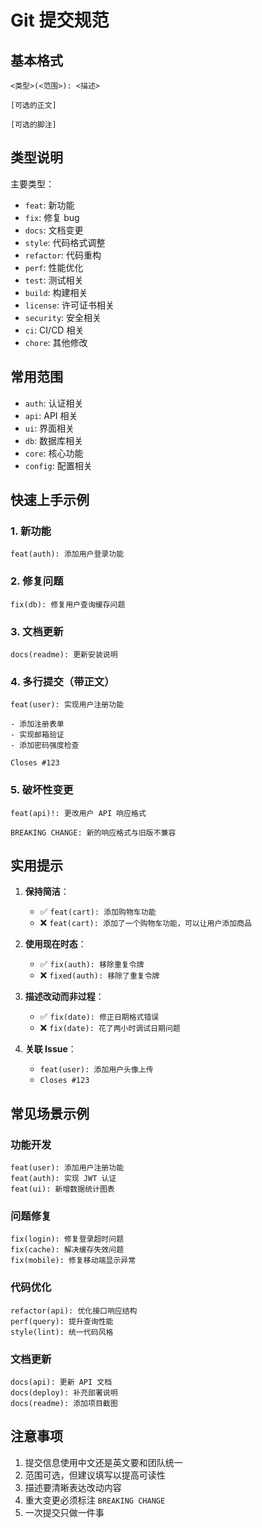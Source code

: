 # Git 提交规范

## 基本格式

```
<类型>(<范围>): <描述>

[可选的正文]

[可选的脚注]
```

## 类型说明

主要类型：
- `feat`: 新功能
- `fix`: 修复 bug
- `docs`: 文档变更
- `style`: 代码格式调整
- `refactor`: 代码重构
- `perf`: 性能优化
- `test`: 测试相关
- `build`: 构建相关
- `license`: 许可证书相关
- `security`: 安全相关
- `ci`: CI/CD 相关
- `chore`: 其他修改

## 常用范围

- `auth`: 认证相关
- `api`: API 相关
- `ui`: 界面相关
- `db`: 数据库相关
- `core`: 核心功能
- `config`: 配置相关

## 快速上手示例

### 1. 新功能
```
feat(auth): 添加用户登录功能
```

### 2. 修复问题
```
fix(db): 修复用户查询缓存问题
```

### 3. 文档更新
```
docs(readme): 更新安装说明
```

### 4. 多行提交（带正文）
```
feat(user): 实现用户注册功能

- 添加注册表单
- 实现邮箱验证
- 添加密码强度检查

Closes #123
```

### 5. 破坏性变更
```
feat(api)!: 更改用户 API 响应格式

BREAKING CHANGE: 新的响应格式与旧版不兼容
```

## 实用提示

1. **保持简洁**：
   - ✅ `feat(cart): 添加购物车功能`
   - ❌ `feat(cart): 添加了一个购物车功能，可以让用户添加商品`

2. **使用现在时态**：
   - ✅ `fix(auth): 移除重复令牌`
   - ❌ `fixed(auth): 移除了重复令牌`

3. **描述改动而非过程**：
   - ✅ `fix(date): 修正日期格式错误`
   - ❌ `fix(date): 花了两小时调试日期问题`

4. **关联 Issue**：
   - `feat(user): 添加用户头像上传`
   - `Closes #123`

## 常见场景示例

### 功能开发
```
feat(user): 添加用户注册功能
feat(auth): 实现 JWT 认证
feat(ui): 新增数据统计图表
```

### 问题修复
```
fix(login): 修复登录超时问题
fix(cache): 解决缓存失效问题
fix(mobile): 修复移动端显示异常
```

### 代码优化
```
refactor(api): 优化接口响应结构
perf(query): 提升查询性能
style(lint): 统一代码风格
```

### 文档更新
```
docs(api): 更新 API 文档
docs(deploy): 补充部署说明
docs(readme): 添加项目截图
```

## 注意事项

1. 提交信息使用中文还是英文要和团队统一
2. 范围可选，但建议填写以提高可读性
3. 描述要清晰表达改动内容
4. 重大变更必须标注 `BREAKING CHANGE`
5. 一次提交只做一件事
